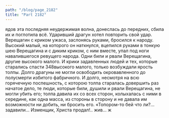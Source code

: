 ```yaml
---
path: "/blog/page_2182"
title: "Part 2182"
---
```


ядов эта последняя неудержимая волна, донеслась до передних, сбила их и поглотила всё. Ударивший драгун хотел повторить свой удар. Верещагин с криком ужаса, заслонясь руками, бросился к народу. Высокий малый, на которого он наткнулся, вцепился руками в тонкую шею Верещагина и с диким криком, с ним вместе, упал под ноги навалившегося ревущего народа.
Одни били и рвали Верещагина, другие высокого малого. И крики задавленных людей и тех, которые старались спасти 348высокого малого, только возбуждали ярость толпы. Долго драгуны не могли освободить окровавленного до полусмерти избитого фабричного. И долго, несмотря на всю горячечную поспешность, с которою толпа старалась довершить раз начатое дело, те люди, которые били, душили и рвали Верещагина, не могли убить его; толпа давила их со всех сторон, колыхалась с ними в середине, как одна масса, из стороны в сторону и не давала им возможности ни добить, ни бросить его.
«Топором-то бей что ли?... задавили... Изменщик, Христа продал!.. жив... ж
